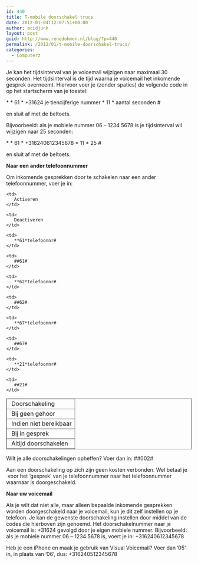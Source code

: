```yaml
---
id: 440
title: T-mobile doorschakel trucs
date: 2012-01-04T12:07:51+00:00
author: acidjunk
layout: post
guid: http://www.renedohmen.nl/blog/?p=440
permalink: /2012/01/t-mobile-doorschakel-trucs/
categories:
  - Computerz
---
```

Je kan het tijdsinterval van je voicemail wijzigen naar maximaal 30 seconden. Het tijdsinterval is de tijd waarna je voicemail het inkomende gesprek overneemt. Hiervoor voer je (zonder spaties) de volgende code in op het startscherm van je toestel:
  
\* \* 61 \* +31624 je tiencijferige nummer \* 11 * aantal seconden #
  
en sluit af met de beltoets.

Bijvoorbeeld: als je mobiele nummer 06 &#8211; 1234 5678 is je tijdsinterval wil wijzigen naar 25 seconden:
  
\* \* 61 \* +316240612345678 \* 11 * 25 #
  
en sluit af met de beltoets.

**Naar een ander telefoonnummer**
  
Om inkomende gesprekken door te schakelen naar een ander telefoonnummer, voer je in:

<table width="50%" border="1">
  <tr>
    <td>
       Doorschakeling
    </td>
    
    <td>
       Activeren
    </td>
    
    <td>
       Deactiveren
    </td>
  </tr>
  
  <tr>
    <td>
       Bij geen gehoor
    </td>
    
    <td>
       **61*telefoonnr#
    </td>
    
    <td>
       ##61#
    </td>
  </tr>
  
  <tr>
    <td>
       Indien niet bereikbaar
    </td>
    
    <td>
       **62*telefoonnr#
    </td>
    
    <td>
       ##62#
    </td>
  </tr>
  
  <tr>
    <td>
       Bij in gesprek
    </td>
    
    <td>
       **67*telefoonnr#
    </td>
    
    <td>
       ##67#
    </td>
  </tr>
  
  <tr>
    <td>
       Altijd doorschakelen
    </td>
    
    <td>
       **21*telefoonnr#
    </td>
    
    <td>
       ##21#
    </td>
  </tr>
</table>

Wilt je alle doorschakelingen opheffen? Voer dan in: ##002#
  
Aan een doorschakeling op zich zijn geen kosten verbonden. Wel betaal je  voor het &#8216;gesprek&#8217; van je telefoonnummer naar het telefoonnummer waarnaar is doorgeschakeld.

**Naar uw voicemail**
  
Als je wilt dat niet alle, maar alleen bepaalde inkomende gesprekken worden doorgeschakeld naar je voicemail, kun je dit zelf instellen op je telefoon. Je kan de gewenste doorschakeling instellen door middel van de codes die hierboven zijn genoemd. Het doorschakelnummer naar je voicemail is: +31624 gevolgd door je eigen mobiele nummer. Bijvoorbeeld: als je mobiele nummer 06 &#8211; 1234 5678 is, voert je in: +316240612345678

Heb je een iPhone en maak je gebruik van Visual Voicemail? Voer dan ’05’ in, in plaats van ’06’, dus: +316240512345678

&nbsp;